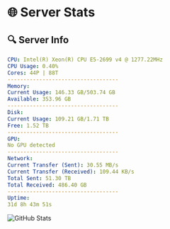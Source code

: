# 🌐 Server Stats
## 🔍 Server Info
```yaml
CPU: Intel(R) Xeon(R) CPU E5-2699 v4 @ 1277.22MHz
CPU Usage: 0.40%
Cores: 44P | 88T
-----------------------------------
Memory:
Current Usage: 146.33 GB/503.74 GB
Available: 353.96 GB
-----------------------------------
Disk:
Current Usage: 109.21 GB/1.71 TB
Free: 1.52 TB
-----------------------------------
GPU:
No GPU detected
-----------------------------------
Network:
Current Transfer (Sent): 30.55 MB/s
Current Transfer (Received): 109.44 KB/s
Total Sent: 51.30 TB
Total Received: 486.40 GB
-----------------------------------
Uptime:
31d 8h 43m 51s
```
![GitHub Stats](https://img.shields.io/badge/Updated-2025-04-08_06:06:40-blue)